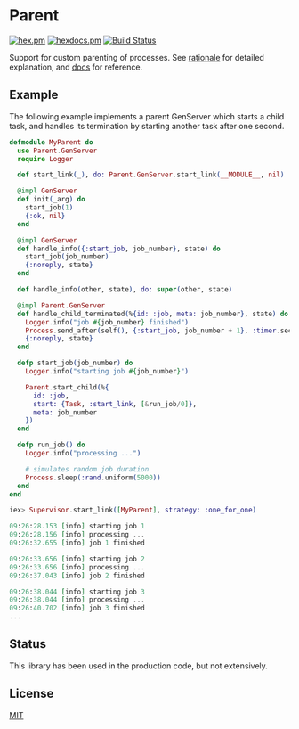# Parent

[![hex.pm](https://img.shields.io/hexpm/v/parent.svg?style=flat-square)](https://hex.pm/packages/parent)
[![hexdocs.pm](https://img.shields.io/badge/docs-latest-green.svg?style=flat-square)](https://hexdocs.pm/parent/)
[![Build Status](https://travis-ci.org/sasa1977/parent.svg?branch=master)](https://travis-ci.org/sasa1977/parent)

Support for custom parenting of processes. See [rationale](./RATIONALE.md) for detailed explanation, and [docs](https://hexdocs.pm/parent/) for reference.

## Example

The following example implements a parent GenServer which starts a child task, and handles its termination by starting another task after one second.

```elixir
defmodule MyParent do
  use Parent.GenServer
  require Logger

  def start_link(_), do: Parent.GenServer.start_link(__MODULE__, nil)

  @impl GenServer
  def init(_arg) do
    start_job(1)
    {:ok, nil}
  end

  @impl GenServer
  def handle_info({:start_job, job_number}, state) do
    start_job(job_number)
    {:noreply, state}
  end

  def handle_info(other, state), do: super(other, state)

  @impl Parent.GenServer
  def handle_child_terminated(%{id: :job, meta: job_number}, state) do
    Logger.info("job #{job_number} finished")
    Process.send_after(self(), {:start_job, job_number + 1}, :timer.seconds(1))
    {:noreply, state}
  end

  defp start_job(job_number) do
    Logger.info("starting job #{job_number}")

    Parent.start_child(%{
      id: :job,
      start: {Task, :start_link, [&run_job/0]},
      meta: job_number
    })
  end

  defp run_job() do
    Logger.info("processing ...")

    # simulates random job duration
    Process.sleep(:rand.uniform(5000))
  end
end

iex> Supervisor.start_link([MyParent], strategy: :one_for_one)

09:26:28.153 [info] starting job 1
09:26:28.156 [info] processing ...
09:26:32.655 [info] job 1 finished

09:26:33.656 [info] starting job 2
09:26:33.656 [info] processing ...
09:26:37.043 [info] job 2 finished

09:26:38.044 [info] starting job 3
09:26:38.044 [info] processing ...
09:26:40.702 [info] job 3 finished
...
```

## Status

This library has been used in the production code, but not extensively.

## License

[MIT](./LICENSE)
